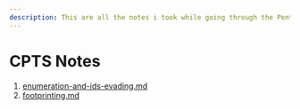 ```yaml
---
description: This are all the notes i took while going through the Pentester path
---
```


# CPTS Notes

1. [enumeration-and-ids-evading.md](cpts-notes/enumeration-and-ids-evading.md "mention")
2. [footprinting.md](cpts-notes/footprinting.md "mention")

